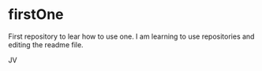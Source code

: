 firstOne
========

First repository to lear how to use one. 
I am learning to use repositories and editing the readme file.

JV
